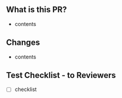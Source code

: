 ## What is this PR?
- contents

## Changes
- contents

## Test Checklist - to Reviewers
- [ ] checklist
